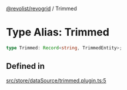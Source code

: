 [@revolist/revogrid](README.md) / Trimmed

# Type Alias: Trimmed

```ts
type Trimmed: Record<string, TrimmedEntity>;
```

## Defined in

[src/store/dataSource/trimmed.plugin.ts:5](https://github.com/revolist/revogrid/blob/7dbd661cfbca0ebdb4daac15bcf7a7879e23703b/src/store/dataSource/trimmed.plugin.ts#L5)

